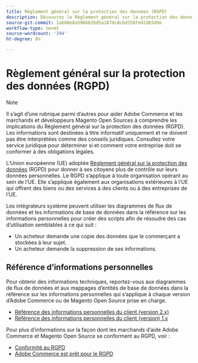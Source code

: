 ```yaml
---
title: Règlement général sur la protection des données (RGPD)
description: Découvrez le Règlement général sur la protection des données (RGPD), qui est une législation qui réglemente la protection des données et la confidentialité pour tous les individus de l’Union européenne et de l’Espace économique européen.
source-git-commit: 1a608e8a5986026d5a187dc8cbd358fed2db5d9e
workflow-type: tm+mt
source-wordcount: '294'
ht-degree: 0%

---
```



# Règlement général sur la protection des données (RGPD)

>[!NOTE]
>
>Il s’agit d’une rubrique parmi d’autres pour aider Adobe Commerce et les marchands et développeurs Magento Open Sources à comprendre les implications du Règlement général sur la protection des données (RGPD). Les informations sont destinées à titre informatif uniquement et ne doivent pas être interprétées comme des conseils juridiques. Consultez votre service juridique pour déterminer si et comment votre entreprise doit se conformer à des obligations légales.

L&#39;Union européenne (UE) adoptée [Règlement général sur la protection des données](https://ec.europa.eu/info/law/law-topic/data-protection_en) (RGPD) pour donner à ses citoyens plus de contrôle sur leurs données personnelles. Le RGPD s’applique à toute organisation opérant au sein de l’UE. Elle s’applique également aux organisations extérieures à l’UE qui offrent des biens ou des services à des clients ou à des entreprises de l’UE.

Les intégrateurs système peuvent utiliser les diagrammes de flux de données et les informations de base de données dans la référence sur les informations personnelles pour créer des scripts afin de résoudre des cas d’utilisation semblables à ce qui suit :

- Un acheteur demande une copie des données que le commerçant a stockées à leur sujet.
- Un acheteur demande la suppression de ses informations.

## Référence d’informations personnelles

Pour obtenir des informations techniques, reportez-vous aux diagrammes de flux de données et aux mappages d’entités de base de données dans la référence sur les informations personnelles qui s’applique à chaque version d’Adobe Commerce ou de Magento Open Source prise en charge.

- [Référence des informations personnelles du client (version 2.x)](data-m2.md)
- [Référence des informations personnelles du client (version) 1.x](data-m1.md)

Pour plus d’informations sur la façon dont les marchands d’aide Adobe Commerce et Magento Open Source se conforment au RGPD, voir :

- [Conformité au RGPD](https://experienceleague.adobe.com/docs/commerce-admin/start/compliance/privacy/compliance-gdpr.html)
- [Adobe Commerce est prêt pour le RGPD](https://business.adobe.com/privacy/general-data-protection-regulation.html)

